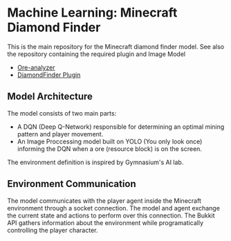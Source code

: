 # Machine Learning: Minecraft Diamond Finder
This is the main repository for the Minecraft diamond finder model. 
See also the repository containing the required plugin and Image Model

- [Ore-analyzer](https://github.com/MindChirp/ore-analyzer)
- [DiamondFinder Plugin](https://github.com/SkinnyAG/DiamondFinderPlugin)

## Model Architecture
The model consists of two main parts: 
- A DQN (Deep Q-Network) responsible for determining an optimal mining pattern and player movement.
- An Image Proccessing model built on YOLO (You only look once) informing the DQN when a ore (resource block) is on the screen.

The environment definition is inspired by Gymnasium's AI lab.

## Environment Communication
The model communicates with the player agent inside the Minecraft environment through a socket connection. The model and agent exchange the current state and actions to perform over this connection. 
The Bukkit API gathers information about the environment while programatically controlling the player character.
